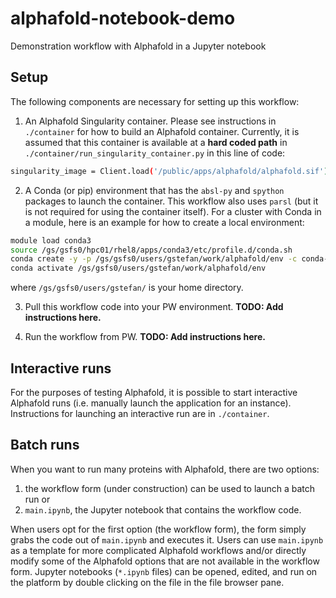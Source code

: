 # alphafold-notebook-demo

Demonstration workflow with Alphafold in a Jupyter notebook

## Setup

The following components are necessary for setting up this workflow:
1. An Alphafold Singularity container.  Please see instructions in `./container` for how to build an Alphafold container. Currently, it is assumed that this container is available at a **hard coded path** in `./container/run_singularity_container.py` in this line of code:
```bash
singularity_image = Client.load('/public/apps/alphafold/alphafold.sif')
```

2. A Conda (or pip) environment that has the `absl-py` and `spython` packages to launch the container. This workflow also uses `parsl` (but it is not required for using the container itself). For a cluster with Conda in a module, here is an example for how to create a local environment:
```bash
module load conda3
source /gs/gsfs0/hpc01/rhel8/apps/conda3/etc/profile.d/conda.sh
conda create -y -p /gs/gsfs0/users/gstefan/work/alphafold/env -c conda-forge absl-py==0.13.0 spython=0.1.16 parsl
conda activate /gs/gsfs0/users/gstefan/work/alphafold/env
```
where `/gs/gsfs0/users/gstefan/` is your home directory.

3. Pull this workflow code into your PW environment.
**TODO: Add instructions here.**

4. Run the workflow from PW.
**TODO: Add instructions here.**

## Interactive runs

For the purposes of testing Alphafold, it is possible to
start interactive Alphafold runs (i.e. manually launch the
application for an instance).  Instructions for launching
an interactive run are in `./container`.

## Batch runs

When you want to run many proteins with Alphafold, there are
two options:
1. the workflow form (under construction) can be used to launch a batch run or
2. `main.ipynb`, the Jupyter notebook that contains the workflow code.

When users opt for the first option (the workflow form), the form simply
grabs the code out of `main.ipynb` and executes it.  Users can use
`main.ipynb` as a template for more complicated Alphafold workflows
and/or directly modify some of the Alphafold options that are not
available in the workflow form. Jupyter notebooks (`*.ipynb` files)
can be opened, edited, and run on the platform by double clicking on
the file in the file browser pane.
